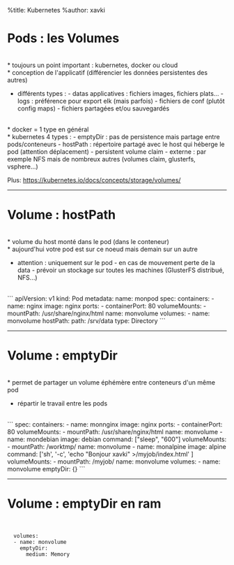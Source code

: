 %title: Kubernetes 
%author: xavki

# Pods : les Volumes


<br>
* toujours un point important : kubernetes, docker ou cloud


<br>
* conception de l'applicatif (différencier les données persistentes des autres)

* différents types : 
		- datas applicatives : fichiers images, fichiers plats...
		- logs : préférence pour export elk (mais parfois)
		- fichiers de conf (plutôt config maps)
		- fichiers partagées et/ou sauvegardés

<br>
* docker = 1 type en général

<br>
* kubernetes 4 types :
			- emptyDir : pas de persistence mais partage entre pods/conteneurs
			- hostPath : répertoire partagé avec le host qui héberge le pod (attention déplacement)
			- persistent volume claim
			- externe : par exemple NFS mais de nombreux autres (volumes claim, glusterfs, vsphere...)

Plus: https://kubernetes.io/docs/concepts/storage/volumes/ 


-------------------------------------------------------------------------------------------

# Volume : hostPath

<br>
* volume du host monté dans le pod (dans le conteneur)

<br>
* aujourd'hui votre pod est sur ce noeud mais demain sur un autre

* attention : uniquement sur le pod
		- en cas de mouvement perte de la data
		- prévoir un stockage sur toutes les machines (GlusterFS distribué, NFS...)

<br>
```
apiVersion: v1
kind: Pod
metadata:
  name: monpod
spec:
  containers:
  - name: nginx
    image: nginx
    ports:
    - containerPort: 80
    volumeMounts:
    - mountPath: /usr/share/nginx/html
      name: monvolume
  volumes:
  - name: monvolume
    hostPath:
      path: /srv/data
      type: Directory
```

-----------------------------------------------------------------------------------------

# Volume : emptyDir


<br>
* permet de partager un volume éphémère entre conteneurs d'un même pod

* répartir le travail entre les pods

<br>
```
spec:
  containers:
  - name: monnginx
    image: nginx
    ports:
    - containerPort: 80
    volumeMounts:
    - mountPath: /usr/share/nginx/html
      name: monvolume
  - name: mondebian
    image: debian
    command: ["sleep", "600"]
    volumeMounts:
    - mountPath: /worktmp/
      name: monvolume
  - name: monalpine
    image: alpine
    command: ['sh', '-c', 'echo "Bonjour xavki" >/myjob/index.html' ]
    volumeMounts:
    - mountPath: /myjob/
      name: monvolume
  volumes:
  - name: monvolume
    emptyDir: {}
```

----------------------------------------------------------------------------------------

# Volume : emptyDir en ram


<br>

```
  volumes:
  - name: monvolume
    emptyDir:
      medium: Memory
```


